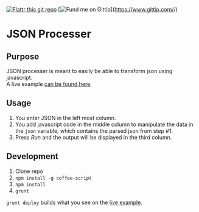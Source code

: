 [![Flattr this git repo](http://api.flattr.com/button/flattr-badge-large.png)](https://flattr.com/submit/auto?user_id=resurge&url=https://github.com/resurge/json-processer&title=json-processer&language=coffeescript&tags=github&category=software)
[![Fund me on Gittip](https://www.gittip.com/assets/7.0.8/logo.png)](https://www.gittip.com/<your account here>/)
# JSON Processer

## Purpose
JSON processer is meant to easily be able to transform json using javascript.  
A live example [can be found here][gh-pages].

## Usage
1. You enter JSON in the left most column.
2. You add javascript code in the middle column to manipulate the data in the `json` variable, which contains the parsed json from step #1.
3. Press *Run* and the output will be displayed in the third column.

## Development
1. Clone repo
1. `npm install -g coffee-script`
1. `npm install`
1. `grunt`

`grunt deploy` builds what you see on the [live example][gh-pages].

[gh-pages]: http://resurge.github.io/json-processer